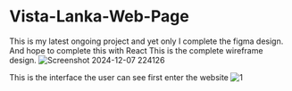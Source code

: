 # Vista-Lanka-Web-Page
This is my latest ongoing project and yet only I complete the figma design. And hope to complete this with React
This is the complete wireframe design.
![Screenshot 2024-12-07 224126](https://github.com/user-attachments/assets/865f3f09-e5b9-4a4d-b5d2-ebbc7993d2f2)

This is the interface the user can see first enter the website
![1](https://github.com/user-attachments/assets/4d6dee07-9857-4225-8a44-546445f6fa5f)
